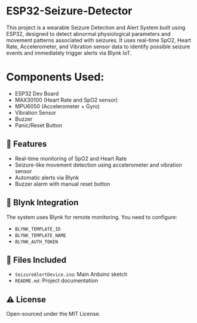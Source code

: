 # ESP32-Seizure-Detector
This project is a wearable Seizure Detection and Alert System built using ESP32, designed to detect abnormal physiological parameters and movement patterns associated with seizures. It uses real-time SpO2, Heart Rate, Accelerometer, and Vibration sensor data to identify possible seizure events and immediately trigger alerts via Blynk IoT.

# Components Used:
- ESP32 Dev Board
- MAX30100 (Heart Rate and SpO2 sensor)
- MPU6050 (Accelerometer + Gyro)
- Vibration Sensor
- Buzzer
- Panic/Reset Button

## 📲 Features
- Real-time monitoring of SpO2 and Heart Rate
- Seizure-like movement detection using accelerometer and vibration sensor
- Automatic alerts via Blynk
- Buzzer alarm with manual reset button

## 🔗 Blynk Integration
The system uses Blynk for remote monitoring. You need to configure:
- `BLYNK_TEMPLATE_ID`
- `BLYNK_TEMPLATE_NAME`
- `BLYNK_AUTH_TOKEN`

## 📁 Files Included
- `SeizureAlertDevice.ino`: Main Arduino sketch
- `README.md`: Project documentation

## ⚠️ License
Open-sourced under the MIT License.

